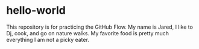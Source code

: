 # hello-world
This repository is for practicing the GitHub Flow.
My name is Jared, I like to Dj, cook, and go on nature walks. My favorite food is pretty much everything I am not a picky eater.
